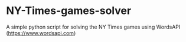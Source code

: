 # NY-Times-games-solver

A simple python script for solving the NY Times games using WordsAPI (https://www.wordsapi.com)
